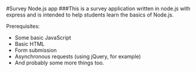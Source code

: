 #Survey Node.js app
###This is a survey application written in node.js with express and is intended to help students learn the basics of Node.js.

Prerequisites:
* Some basic JavaScript
* Basic HTML
* Form submission
* Asynchronous requests (using jQuery, for example)
* And probably some more things too.
